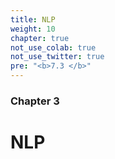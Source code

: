```yaml
---
title: NLP
weight: 10
chapter: true
not_use_colab: true
not_use_twitter: true
pre: "<b>7.3 </b>"
---
```


### Chapter 3
# NLP